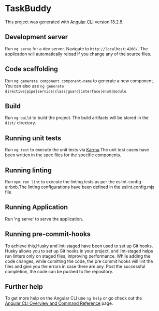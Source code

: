 # TaskBuddy

This project was generated with [Angular CLI](https://github.com/angular/angular-cli) version 18.2.8.

## Development server

Run `ng serve` for a dev server. Navigate to `http://localhost:4200/`. The application will automatically reload if you change any of the source files.

## Code scaffolding

Run `ng generate component component-name` to generate a new component. You can also use `ng generate directive|pipe|service|class|guard|interface|enum|module`.

## Build

Run `ng build` to build the project. The build artifacts will be stored in the `dist/` directory.

## Running unit tests

Run `ng test` to execute the unit tests via [Karma](https://karma-runner.github.io).The unit test cases have been written in the spec files for the specific components.

## Running linting
 
Run `npm run lint` to execute the linting tests as per the eslint-config-airbnb.The linting configurations have been defined in the eslint.config.mjs file.

## Running Application

Run 'ng serve' to serve the application.

## Running pre-commit-hooks

To achieve this,Husky and lint-staged have been used to set up Git hooks. Husky allows you to set up Git hooks in your project, and lint-staged helps run linters only on staged files, improving performance. While adding the code changes, while comitting the code, the pre commit hooks will lint the files and give you the errors in case there are any. Post the successful completion, the code can be pushed to the repository.

## Further help

To get more help on the Angular CLI use `ng help` or go check out the [Angular CLI Overview and Command Reference](https://angular.dev/tools/cli) page.
